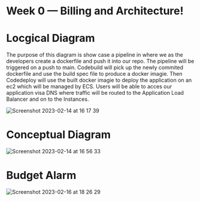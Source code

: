 # Week 0 — Billing and Architecture!

# Locgical Diagram

The purpose of this diagram is show case a pipeline in where we as the developers create a dockerfile and push it into our repo. The pipeline will be triggered on a push to main. Codebuild will pick up the newly commited dockerfile and use the build spec file to produce a docker imagie. Then Codedeploy will use the built docker imagie to deploy the application on an ec2 which will be managed by ECS. Users will be able to acces our application visa DNS where traffic will be routed to the Application Load Balancer and on to the Instances.

![Screenshot 2023-02-14 at 16 17 39](https://user-images.githubusercontent.com/124910763/218805474-de8f070f-1763-4fd0-8a0e-f9e8f01ffa61.png)

# Conceptual Diagram
![Screenshot 2023-02-14 at 16 56 33](https://user-images.githubusercontent.com/124910763/218805289-2eeb8706-8dc9-49a8-a080-e683d5b7e4d8.png)

# Budget Alarm 
![Screenshot 2023-02-16 at 18 26 29](https://user-images.githubusercontent.com/124910763/219455109-503a1bf2-1b66-481a-8555-4f85bfccf86b.png)

